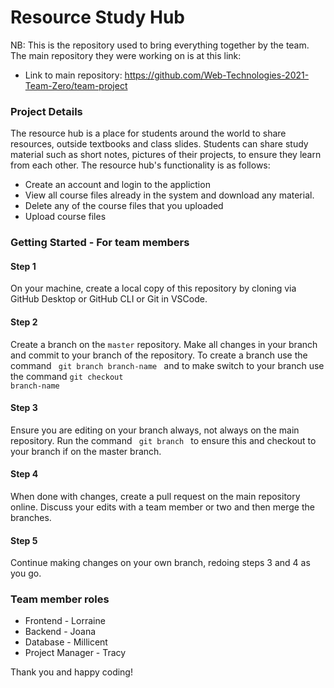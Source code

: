 # Resource Study Hub  
NB: This is the repository used to bring everything together by the team. 
The main repository they were working on is at this link:
* Link to main repository: https://github.com/Web-Technologies-2021-Team-Zero/team-project

### Project Details 
The resource hub is a place for students around the world to share resources, outside textbooks and class slides. 
Students can share study material such as short notes, pictures of their projects, to ensure they learn from each other. 
The resource hub's functionality is as follows:
* Create an account and login to the appliction 
* View all course files already in the system and download any material. 
* Delete any of the course files that you uploaded 
* Upload course files 

### Getting Started - For team members
#### Step 1 
On your machine, create a local copy of this repository by cloning via GitHub Desktop or GitHub CLI or Git in VSCode. 

#### Step 2 
Create a branch on the <code>master</code> repository. Make all changes in your branch and commit to your branch of the repository. 
To create a branch use the command <code> git branch branch-name </code> and to make switch to your branch use the command 
<code>git checkout branch-name</code>

#### Step 3 
Ensure you are editing on your branch always, not always on the main repository. 
Run the command <code> git branch </code> to ensure this and checkout to your branch if on the master branch. 

#### Step 4 
When done with changes, create a pull request on the main repository online. Discuss your edits with a team member or two and then merge 
the branches. 

#### Step 5 
Continue making changes on your own branch, redoing steps 3 and 4 as you go.

### Team member roles 
* Frontend - Lorraine
* Backend - Joana
* Database - Millicent 
* Project Manager - Tracy  

Thank you and happy coding!
